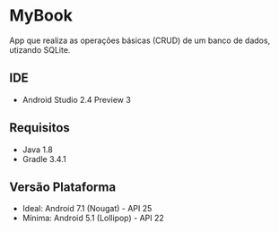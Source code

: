 MyBook
==================

App que realiza as operações básicas (CRUD) de um banco de dados, utizando SQLite.

## IDE 
- Android Studio 2.4 Preview 3

## Requisitos
- Java 1.8
- Gradle 3.4.1

## Versão Plataforma 
- Ideal: Android 7.1 (Nougat) - API 25
- Mínima: Android 5.1 (Lollipop) - API 22